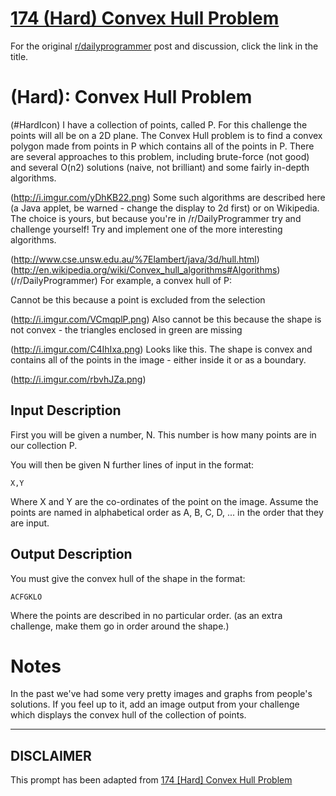 # [174 (Hard) Convex Hull Problem](https://www.reddit.com/r/dailyprogrammer/comments/2cyss3/8082014_challenge_174_hard_convex_hull_problem/)

For the original [r/dailyprogrammer](https://www.reddit.com/r/dailyprogrammer/) post and discussion, click the link in the title.

#  (Hard): Convex Hull Problem
(#HardIcon)
I have a collection of points, called P. For this challenge the points will all be on a 2D plane. The Convex Hull problem is to find a convex polygon made from points in P which contains all of the points in P. There are several approaches to this problem, including brute-force (not good) and several O(n2) solutions (naive, not brilliant) and some fairly in-depth algorithms. 

(http://i.imgur.com/yDhKB22.png)
Some such algorithms are described here (a Java applet, be warned - change the display to 2d first) or on Wikipedia. The choice is yours, but because you're in /r/DailyProgrammer try and challenge yourself! Try and implement one of the more interesting algorithms.

(http://www.cse.unsw.edu.au/%7Elambert/java/3d/hull.html)
(http://en.wikipedia.org/wiki/Convex_hull_algorithms#Algorithms)
(/r/DailyProgrammer)
For example, a convex hull of P:

Cannot be this because a point is excluded from the selection

(http://i.imgur.com/VCmqplP.png)
Also cannot be this because the shape is not convex - the triangles enclosed in green are missing

(http://i.imgur.com/C4IhIxa.png)
Looks like this. The shape is convex and contains all of the points in the image - either inside it or as a boundary.

(http://i.imgur.com/rbvhJZa.png)
## Input Description
First you will be given a number, N. This number is how many points are in our collection P.

You will then be given N further lines of input in the format:


```
X,Y
```
Where X and Y are the co-ordinates of the point on the image. Assume the points are named in alphabetical order as A, B, C, D, ... in the order that they are input.

## Output Description
You must give the convex hull of the shape in the format:


```
ACFGKLO
```
Where the points are described in no particular order. (as an extra challenge, make them go in order around the shape.)

# Notes
In the past we've had some very pretty images and graphs from people's solutions. If you feel up to it, add an image output from your challenge which displays the convex hull of the collection of points.


----
## **DISCLAIMER**
This prompt has been adapted from [174 [Hard] Convex Hull Problem](https://www.reddit.com/r/dailyprogrammer/comments/2cyss3/8082014_challenge_174_hard_convex_hull_problem/
)
